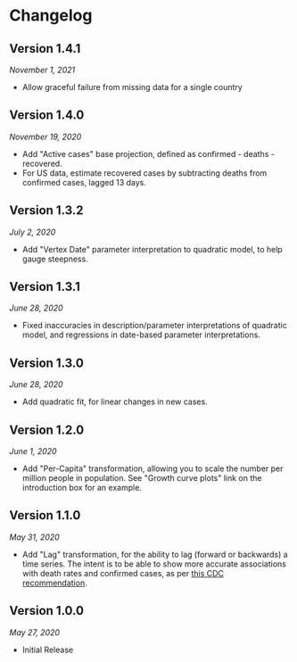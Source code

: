 Changelog
=========

## Version 1.4.1

*November 1, 2021*

*   Allow graceful failure from missing data for a single country

## Version 1.4.0

*November 19, 2020*

*   Add "Active cases" base projection, defined as confirmed - deaths -
    recovered.
*   For US data, estimate recovered cases by subtracting deaths from confirmed
    cases, lagged 13 days.

## Version 1.3.2

*July 2, 2020*

*   Add "Vertex Date" parameter interpretation to quadratic model, to help
    gauge steepness.

## Version 1.3.1

*June 28, 2020*

*   Fixed inaccuracies in description/parameter interpretations of quadratic
    model, and regressions in date-based parameter interpretations.

## Version 1.3.0

*June 28, 2020*

*   Add quadratic fit, for linear changes in new cases.

## Version 1.2.0

*June 1, 2020*

*   Add "Per-Capita" transformation, allowing you to scale the number per
    million people in population.  See "Growth curve plots" link on the
    introduction box for an example.

## Version 1.1.0

*May 31, 2020*

*   Add "Lag" transformation, for the ability to lag (forward or backwards) a
    time series.  The intent is to be able to show more accurate associations
    with death rates and confirmed cases, as per [this CDC recommendation][cdc].

    [cdc]: https://wwwnc.cdc.gov/eid/article/26/6/20-0320_article?fbclid=IwAR3ActUE0gqlqQAdxb_ComHcb5P22tvaLWwp03UhzERAEJgI1eZgO_jNr5U

## Version 1.0.0

*May 27, 2020*

*   Initial Release
